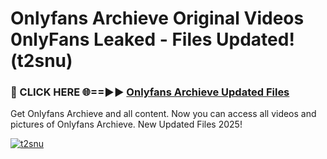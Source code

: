 # Onlyfans Archieve Original Videos 0nlyFans Leaked - Files Updated! (t2snu)

<h3>🔴 CLICK HERE 🌐==►► <a href="https://tinyurl.com/2m67pmp6" rel="nofollow">Onlyfans Archieve Updated Files</a></h3>

Get Onlyfans Archieve and all content. Now you can access all videos and pictures of Onlyfans Archieve. New Updated Files 2025!

[![t2snu](https://i.imgur.com/H4QAA4z.gif)](https://tinyurl.com/2m67pmp6)